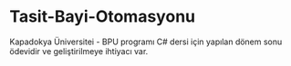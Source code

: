 # Tasit-Bayi-Otomasyonu
Kapadokya Üniversitei - BPU programı C# dersi için yapılan dönem sonu ödevidir ve geliştirilmeye ihtiyacı var. 
